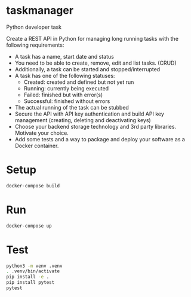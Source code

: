 # taskmanager

Python developer task

Create a REST API in Python for managing long running tasks with the following requirements:

- A task has a name, start date and status
- You need to be able to create, remove, edit and list tasks. (CRUD)
- Additionally, a task can be started and stopped/interrupted 
- A task has one of the following statuses:
    - Created: created and defined but not yet run
    - Running: currently being executed
    - Failed: finished but with error(s)
    - Successful: finished without errors
- The actual running of the task can be stubbed
- Secure the API with API key authentication and build API key management (creating, deleting and deactivating keys)
- Choose your backend storage technology and 3rd party libraries. Motivate your choice.
- Add some tests and a way to package and deploy your software as a Docker container.




# Setup
```bash
docker-compose build
```

# Run
```bash
docker-compose up
```

# Test
```bash
python3 -m venv .venv
. .venv/bin/activate
pip install -e .
pip install pytest
pytest
```